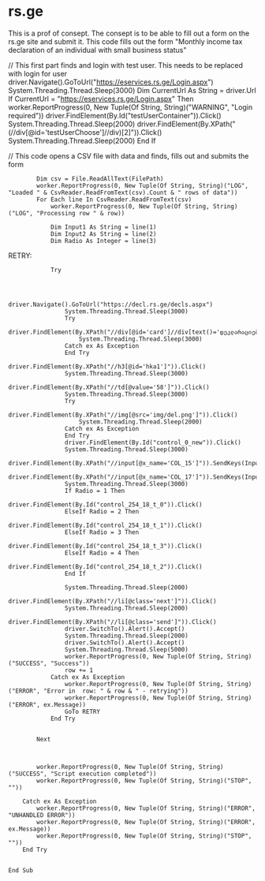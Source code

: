 # rs.ge

  This is a prof of consept. The consept is to be able to fill out a form on the rs.ge site and submit it. 
  This code fills out the form "Monthly income tax declaration of an individual with small business status"
  
  
// This first part finds and login with test user. This needs to be replaced with login for user
            driver.Navigate().GoToUrl("https://eservices.rs.ge/Login.aspx")
            System.Threading.Thread.Sleep(3000)
            Dim CurrentUrl As String = driver.Url
            If CurrentUrl = "https://eservices.rs.ge/Login.aspx" Then
                worker.ReportProgress(0, New Tuple(Of String, String)("WARNING", "Login  required"))
                driver.FindElement(By.Id("testUserContainer")).Click()
                System.Threading.Thread.Sleep(2000)
                driver.FindElement(By.XPath("(//div[@id='testUserChoose']//div)[2]")).Click()
                System.Threading.Thread.Sleep(2000)
            End If

// This code opens a CSV file with data and finds, fills out and submits the form

            Dim csv = File.ReadAllText(FilePath)
            worker.ReportProgress(0, New Tuple(Of String, String)("LOG", "Loaded " & CsvReader.ReadFromText(csv).Count & " rows of data"))
            For Each line In CsvReader.ReadFromText(csv)
                worker.ReportProgress(0, New Tuple(Of String, String)("LOG", "Processing row " & row))

                Dim Input1 As String = line(1)
                Dim Input2 As String = line(2)
                Dim Radio As Integer = line(3)
RETRY:

                Try



                    driver.Navigate().GoToUrl("https://decl.rs.ge/decls.aspx")
                    System.Threading.Thread.Sleep(3000)
                    Try
                        driver.FindElement(By.XPath("//div[@id='card']//div[text()='დეკლარაციები']")).Click()
                        System.Threading.Thread.Sleep(3000)
                    Catch ex As Exception
                    End Try
                    driver.FindElement(By.XPath("//h3[@id='hka1']")).Click()
                    System.Threading.Thread.Sleep(3000)
                    driver.FindElement(By.XPath("//td[@value='58']")).Click()
                    System.Threading.Thread.Sleep(3000)
                    Try
                        driver.FindElement(By.XPath("//img[@src='img/del.png']")).Click()
                        System.Threading.Thread.Sleep(2000)
                    Catch ex As Exception
                    End Try
                    driver.FindElement(By.Id("control_0_new")).Click()
                    System.Threading.Thread.Sleep(3000)
                    driver.FindElement(By.XPath("//input[@x_name='COL_15']")).SendKeys(Input1)
                    driver.FindElement(By.XPath("//input[@x_name='COL_17']")).SendKeys(Input2)
                    System.Threading.Thread.Sleep(3000)
                    If Radio = 1 Then
                        driver.FindElement(By.Id("control_254_18_t_0")).Click()
                    ElseIf Radio = 2 Then
                        driver.FindElement(By.Id("control_254_18_t_1")).Click()
                    ElseIf Radio = 3 Then
                        driver.FindElement(By.Id("control_254_18_t_3")).Click()
                    ElseIf Radio = 4 Then
                        driver.FindElement(By.Id("control_254_18_t_2")).Click()
                    End If

                    System.Threading.Thread.Sleep(2000)
                    driver.FindElement(By.XPath("//li[@class='next']")).Click()
                    System.Threading.Thread.Sleep(2000)
                    driver.FindElement(By.XPath("//li[@class='send']")).Click()
                    driver.SwitchTo().Alert().Accept()
                    System.Threading.Thread.Sleep(2000)
                    driver.SwitchTo().Alert().Accept()
                    System.Threading.Thread.Sleep(5000)
                    worker.ReportProgress(0, New Tuple(Of String, String)("SUCCESS", "Success"))
                    row += 1
                Catch ex As Exception
                    worker.ReportProgress(0, New Tuple(Of String, String)("ERROR", "Error in  row: " & row & " - retrying"))
                    worker.ReportProgress(0, New Tuple(Of String, String)("ERROR", ex.Message))
                    GoTo RETRY
                End Try


            Next



            worker.ReportProgress(0, New Tuple(Of String, String)("SUCCESS", "Script execution completed"))
            worker.ReportProgress(0, New Tuple(Of String, String)("STOP", ""))

        Catch ex As Exception
            worker.ReportProgress(0, New Tuple(Of String, String)("ERROR", "UNHANDLED ERROR"))
            worker.ReportProgress(0, New Tuple(Of String, String)("ERROR", ex.Message))
            worker.ReportProgress(0, New Tuple(Of String, String)("STOP", ""))
        End Try


    End Sub
